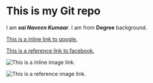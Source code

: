 # This is my Git repo
I am **_sai Naveen Kumaar_**.
I am from **Degree** background.

[This is a inline link to google.](https://www.google.co.in)

[This is a reference link to facebook.][reference link]

![This is a inline image link.](https://octodex.github.com/images/bannekat.png)

![This is a reference image link.][reference image link]






[reference image link]: https://octodex.github.com/images/filmtocats.png
[reference link]: www.facebook.com

